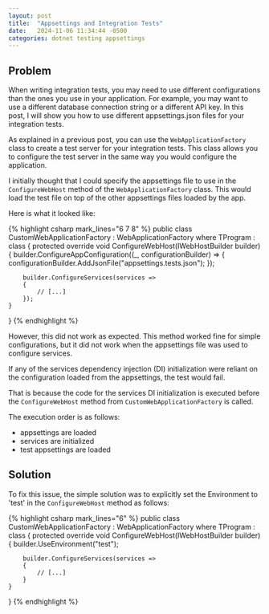 ```yaml
---
layout: post
title:  "Appsettings and Integration Tests"
date:   2024-11-06 11:34:44 -0500
categories: dotnet testing appsettings
---
```

## Problem
When writing integration tests, you may need to use different configurations than the ones you use in your application.
For example, you may want to use a different database connection string or a different API key.
In this post, I will show you how to use different appsettings.json files for your integration tests.

As explained in a previous post, you can use the `WebApplicationFactory` class to create a test server for your integration tests.
This class allows you to configure the test server in the same way you would configure the application.

I initially thought that I could specify the appsettings file to use in the `ConfigureWebHost` method of the `WebApplicationFactory` class.
This would load the test file on top of the other appsettings files loaded by the app.

Here is what it looked like:

{% highlight csharp mark_lines="6 7 8" %}
public class CustomWebApplicationFactory<TProgram>
    : WebApplicationFactory<TProgram> where TProgram : class
{
    protected override void ConfigureWebHost(IWebHostBuilder builder)
    {
        builder.ConfigureAppConfiguration((_, configurationBuilder) =>
        {
            configurationBuilder.AddJsonFile("appsettings.tests.json");
        });

        builder.ConfigureServices(services =>
        {
            // [...]
        });
    }
}
{% endhighlight %}

However, this did not work as expected. This method worked fine for simple configurations, but it did not work when the appsettings file was used to configure services.

If any of the services dependency injection (DI) initialization were reliant on the configuration loaded from the appsettings, the test would fail.

That is because the code for the services DI initialization is executed before the `ConfigureWebHost` method from `CustomWebApplicationFactory` is called.

The execution order is as follows:
- appsettings are loaded
- services are initialized
- test appsettings are loaded

## Solution

To fix this issue, the simple solution was to explicitly set the Environment to 'test' in the `ConfigureWebHost` method as follows:

{% highlight csharp mark_lines="6" %}
public class CustomWebApplicationFactory<TProgram>
    : WebApplicationFactory<TProgram> where TProgram : class
{
    protected override void ConfigureWebHost(IWebHostBuilder builder)
    {
        builder.UseEnvironment("test");

        builder.ConfigureServices(services =>
        {
            // [...]
        }
    }
}
{% endhighlight %}